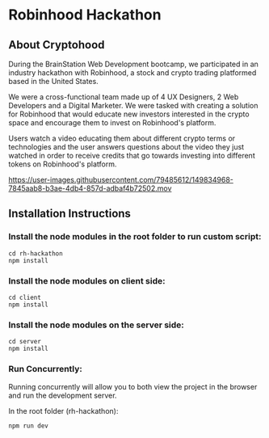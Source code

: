 # Robinhood Hackathon

## About Cryptohood

During the BrainStation Web Development bootcamp, we participated in an industry hackathon with Robinhood, a stock and crypto trading platformed based in the United States.

We were a cross-functional team made up of 4 UX Designers, 2 Web Developers and a Digital Marketer. We were tasked with creating a solution for Robinhood that would educate new investors interested in the crypto space and encourage them to invest on Robinhood's platform.

Users watch a video educating them about different crypto terms or technologies and the user answers questions about the video they just watched in order to receive credits that go towards investing into different tokens on Robinhood's platform.



https://user-images.githubusercontent.com/79485612/149834968-7845aab8-b3ae-4db4-857d-adbaf4b72502.mov



## Installation Instructions

### Install the node modules in the root folder to run custom script:

```
cd rh-hackathon
npm install
```

### Install the node modules on client side:

```
cd client
npm install
```

### Install the node modules on the server side:

```
cd server
npm install
```

### Run Concurrently:

Running concurrently will allow you to both view the project in the browser and run the development server.

In the root folder (rh-hackathon):

```
npm run dev
```
